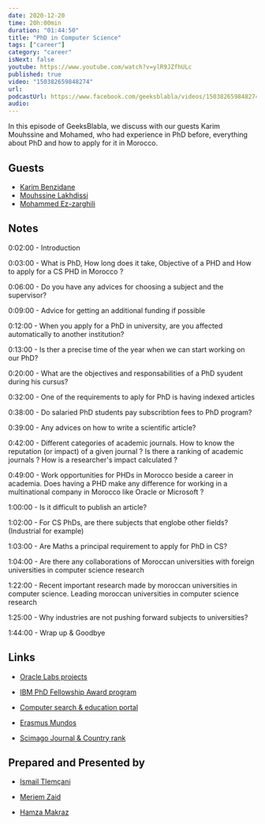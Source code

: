 ```yaml
---
date: 2020-12-20
time: 20h:00min
duration: "01:44:50"
title: "PhD in Computer Science"
tags: ["career"]
category: "career"
isNext: false
youtube: https://www.youtube.com/watch?v=ylR9JZfhULc
published: true
video: "150382659848274"
url:
podcastUrl: https://www.facebook.com/geeksblabla/videos/150382659848274
audio:
---
```


In this episode of GeeksBlabla, we discuss with our guests Karim Mouhssine and Mohamed, who had experience in PhD before, everything about PhD and how to apply for it in Morocco.

## Guests

- [Karim Benzidane](https://www.linkedin.com/in/benzidanekarim)
- [Mouhssine Lakhdissi](https://www.linkedin.com/in/mlakhdissi/)
- [Mohammed Ez-zarghili](https://www.facebook.com/mohamed.ezzarghili)

## Notes

0:02:00 - Introduction

0:03:00 - What is PhD, How long does it take, Objective of a PHD and How to apply for a CS PHD in Morocco ?

0:06:00 - Do you have any advices for choosing a subject and the supervisor?

0:09:00 - Advice for getting an additional funding if possible

0:12:00 - When you apply for a PhD in university, are you affected automatically to another institution?

0:13:00 - Is ther a precise time of the year when we can start working on our PhD?

0:20:00 - What are the objectives and responsabilities of a PhD syudent during his cursus?

0:32:00 - One of the requirements to aply for PhD is having indexed articles

0:38:00 - Do salaried PhD students pay subscribtion fees to PhD program?

0:39:00 - Any advices on how to write a scientific article?

0:42:00 - Different categories of academic journals. How to know the reputation (or impact) of a given journal ? Is there a ranking of academic journals ? How is a researcher's impact calculated ?

0:49:00 - Work opportunities for PHDs in Morocco beside a career in academia. Does having a PHD make any difference for working in a multinational company in Morocco like Oracle or Microsoft ?

1:00:00 - Is it difficult to publish an article?

1:02:00 - For CS PhDs, are there subjects that englobe other fields? (Industrial for example)

1:03:00 - Are Maths a principal requirement to apply for PhD in CS?

1:04:00 - Are there any collaborations of Moroccan universities with foreign universities in computer science research

1:22:00 - Recent important research made by moroccan universities in computer science. Leading moroccan universities in computer science research

1:25:00 - Why industries are not pushing forward subjects to universities?

1:44:00 - Wrap up & Goodbye

## Links

- [Oracle Labs projects](https://labs.oracle.com/pls/apex/f?p=LABS:projects:0)

- [IBM PhD Fellowship Award program](https://www.research.ibm.com/university/awards/fellowships.html)

- [Computer search & education portal](http://portal.core.edu.au/conf-ranks/)

- [Erasmus Mundos](https://macece.ma)

- [Scimago Journal & Country rank](www.scimagojr.com)

## Prepared and Presented by

- [Ismail Tlemçani](https://www.linkedin.com/in/ismailtlemcani)

- [Meriem Zaid](https://www.facebook.com/MeriemZaid)

- [Hamza Makraz](https://web.facebook.com/MakrazHamza)
